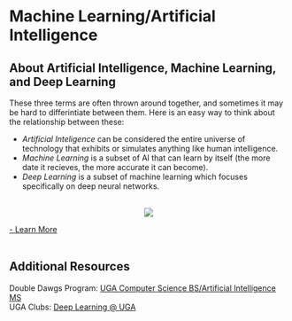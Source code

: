 # Machine Learning/Artificial Intelligence

## About Artificial Intelligence, Machine Learning, and Deep Learning

These three terms are often thrown around together, and sometimes it may be hard to differintiate between them. Here is an easy way to think about the relationship between these:

* *Artificial Inteligence* can be considered the entire universe of technology that exhibits or simulates anything like human intelligence.
* *Machine Learning* is a subset of AI that can learn by itself (the more date it recieves, the more accurate it can become).
* *Deep Learning* is a subset of machine learning which focuses specifically on deep neural networks.<br /><br />

<p align="center">
  <img src="https://1.cms.s81c.com/sites/default/files/2020-06-03/AI_ML_DL.png">
</p>

[ - Learn More](https://www.ibm.com/cloud/learn/what-is-artificial-intelligence) </br></br>



## Additional Resources
Double Dawgs Program: [UGA Computer Science BS/Artificial Intelligence MS](http://doubledawgs.uga.edu/ProgramDetails/10080) <br />
UGA Clubs: [Deep Learning @ UGA](https://delug.github.io/)<br />

